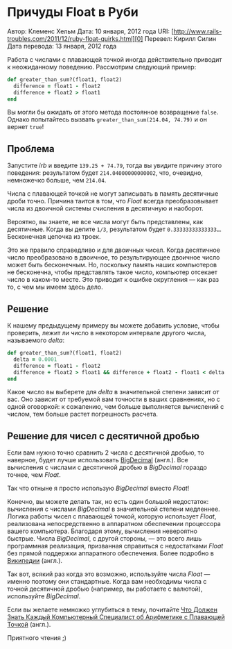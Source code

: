 Причуды Float в Руби
====================

Автор:         Клеменс Хельм
Дата:          10 января, 2012 года
URI:           [http://www.rails-troubles.com/2011/12/ruby-float-quirks.html][0]
Перевел:       Кирилл Силин
Дата перевода: 13 января, 2012 года

Работа с числами с плавающей точкой иногда действительно приводит к неожиданному
поведению. Рассмотрим следующий пример:

``` ruby
def greater_than_sum?(float1, float2)
  difference = float1 - float2
  difference + float2 > float1
end
```
Вы могли бы ожидать от этого метода постоянное возвращение `false`. Однако
попытайтесь вызвать `greater_than_sum(214.04, 74.79)` и он вернет `true`!

Проблема
--------

Запустите _irb_ и введите `139.25 + 74.79`, тогда вы увидите причину этого
поведения: результатом будет `214.04000000000002`, что, очевидно, немножечко
больше, чем `214.04`.

Числа с плавающей точкой не могут записывать в память десятичные дроби точно.
Причина таится в том, что _Float_ всегда преобразовывает числа из двоичной
системы счисления в десятичную и наоборот.

Вероятно, вы знаете, не все числа могут быть представлены, как десятичные. Когда
вы делите `1/3`, результатом будет `0.33333333333333…`. Бесконечная цепочка из
троек.

Это же правило справедливо и для двоичных чисел. Когда десятичное число
преобразовано в двоичное, то результирующее двоичное число может быть
бесконечным. Но, поскольку память наших компьютеров не бесконечна, чтобы
представлять такое число, компьютер отсекает число в каком-то месте. Это
приводит к ошибке округления — как раз то, с чем мы имеем здесь дело.

Решение
-------

К нашему предыдущему примеру вы можете добавить условие, чтобы проверить, лежит
ли число в некотором интервале другого числа, называемого _delta_:

``` ruby
def greater_than_sum?(float1, float2)
  delta = 0.0001
  difference = float1 - float2
  difference + float2 > float1 && difference + float2 - float1 < delta
end
```

Какое число вы выберете для _delta_ в значительной степени зависит от вас. Оно
зависит от требуемой вам точности в ваших сравнениях, но с одной оговоркой: к
сожалению, чем больше выполняется вычислений с числом, тем больше растет
погрешность расчета.

Решение для чисел с десятичной дробью
-------------------------------------

Если вам нужно точно сравнить 2 числа с десятичной дробью, то наверное, будет
лучше использовать [BigDecimal][1] (англ.). Все вычисления с числами с десятичной
дробью в _BigDecimal_ гораздо точнее, чем _Float_.

Так что отныне я просто использую _BigDecimal_ вместо _Float_!

Конечно, вы можете делать так, но есть один большой недостаток: вычисления с
числами _BigDecimal_ в значительной степени медленнее. Логика работы чисел с
плавающей точкой, которую использует _Float_, реализована непосредственно в
аппаратном обеспечении процессора вашего компьютера. Благодаря этому, вычисления
невероятно быстрые. Числа _BigDecimal_, с другой стороны, — это всего лишь
программная реализация, призванная справиться с недостатками _Float_ без прямой
поддержки аппаратного обеспечения. Более подробно в [Википедии][2] (англ.).

Так вот, всякий раз когда это возможно, используйте числа _Float_ — именно поэтому
они стандартные. Когда вам необходимы числа с точной десятичной дробью
(например, вы работаете с валютой), используйте _BigDecimal_.

Если вы желаете немножко углубиться в тему, почитайте [Что Должен Знать Каждый
Компьютерный Специалист об Арифметике с Плавающей Точкой][3] (англ.).

Приятного чтения ;)

[0]: http://www.rails-troubles.com/2011/12/ruby-float-quirks.html
[1]: http://www.ruby-doc.org/stdlib-1.9.3/libdoc/bigdecimal/rdoc/BigDecimal.html
[2]: http://en.wikipedia.org/wiki/Arbitrary-precision_arithmetic#Implementation_issues
[3]: http://docs.oracle.com/cd/E19957-01/806-3568/ncg_goldberg.html
